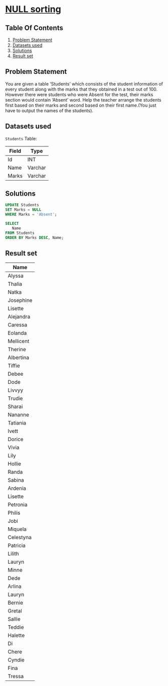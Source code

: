 # [NULL sorting](https://www.interviewbit.com/problems/null-sorting/)

## Table Of Contents
1. [Problem Statement]()
2. [Datasets used]()
3. [Solutions]()
4. [Result set]()

## Problem Statement

You are given a table ‘Students’ which consists of the student information of every student along with the marks that they obtained in a test out of 100. However there were students who were Absent for the test, their marks section would contain ‘Absent’ word. Help the teacher arrange the students first based on their marks and second based on their first name.(You just have to output the names of the students).

## Datasets used

```Students``` Table:

| Field | Type    |
| ----- | ------- |
| Id    | INT     |
| Name  | Varchar |
| Marks | Varchar |

## Solutions

```sql
UPDATE Students
SET Marks = NULL
WHERE Marks = 'Absent';

SELECT
   Name
FROM Students
ORDER BY Marks DESC, Name;
```

## Result set

| **Name**  |
| --------- |
| Alyssa    |
| Thalia    |
| Natka     |
| Josephine |
| Lisette   |
| Alejandra |
| Caressa   |
| Eolanda   |
| Mellicent |
| Therine   |
| Albertina |
| Tiffie    |
| Debee     |
| Dode      |
| Livvyy    |
| Trudie    |
| Sharai    |
| Nananne   |
| Tatiania  |
| Ivett     |
| Dorice    |
| Vivia     |
| Lily      |
| Hollie    |
| Randa     |
| Sabina    |
| Ardenia   |
| Lisette   |
| Petronia  |
| Philis    |
| Jobi      |
| Miquela   |
| Celestyna |
| Patricia  |
| Lilith    |
| Lauryn    |
| Minne     |
| Dede      |
| Arlina    |
| Lauryn    |
| Bernie    |
| Gretal    |
| Sallie    |
| Teddie    |
| Halette   |
| Di        |
| Chere     |
| Cyndie    |
| Fina      |
| Tressa    |